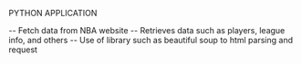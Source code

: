 PYTHON APPLICATION

-- Fetch data from NBA website
-- Retrieves data such as players, league info, and others
-- Use of library such as beautiful soup to html parsing and request